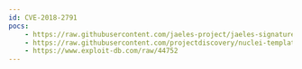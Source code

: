 ```yaml
---
id: CVE-2018-2791
pocs:
    - https://raw.githubusercontent.com/jaeles-project/jaeles-signatures/master/cves/oracle-webcenter-xss-cve-2018-2791.yaml
    - https://raw.githubusercontent.com/projectdiscovery/nuclei-templates/master/cves/CVE-2018-2791.yaml
    - https://www.exploit-db.com/raw/44752
---
```

